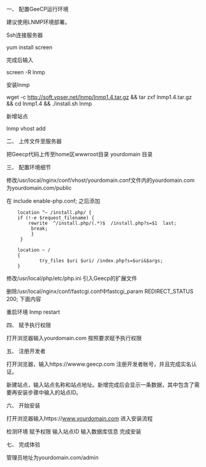 ﻿一、	配置GeeCP运行环境

建议使用LNMP环境部署。

Ssh连接服务器

yum install screen

完成后输入

screen -R lnmp

安装lnmp


wget -c http://soft.vpser.net/lnmp/lnmp1.4.tar.gz && tar zxf lnmp1.4.tar.gz && cd lnmp1.4 && ./install.sh lnmp

新增站点

lnmp vhost add

二、	上传文件至服务器

把Geecp代码上传至home区wwwroot目录 yourdomain 目录 

三、	配置环境细节

修改/usr/local/nginx/conf/vhost/yourdomain.conf文件内的yourdomain.com为yourdomain.com/public

在 include enable-php.conf; 之后添加

        location ^~ /install.php/ {
        if (!-e $request_filename) {
            rewrite  ^/install.php/(.*)$  /install.php?s=$1  last;
             break;
             }
         }

        location ~ /
        {
                try_files $uri $uri/ /index.php?s=$uri&$args;
        }



修改/usr/local/php/etc/php.ini 引入Geecp的扩展文件

删除/usr/local/nginx/conf/fastcgi.conf中fastcgi_param  REDIRECT_STATUS    200; 下面内容

重启环境 lnmp restart 

四、	赋予执行权限

打开浏览器输入yourdomain.com 按照要求赋予执行权限

五、	注册开发者

打开浏览器，输入https://wwww.geecp.com 注册开发者帐号，并且完成实名认证。

新建站点，输入站点名称和站点地址。新增完成后会显示一条数据，其中包含了需要再安装步骤中输入的站点ID。 


六、	开始安装

打开浏览器输入https://www.yourdomain.com 进入安装流程

检测环境
赋予权限
输入站点ID
输入数据库信息
完成安装

七、	完成体验

管理员地址为yourdomain.com/admin


